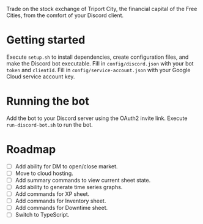 Trade on the stock exchange of Triport City, the financial capital of the Free Cities, from the comfort of your Discord client.

# Getting started
Execute `setup.sh` to install dependencies, create configuration files, and make the Discord bot executable.
Fill in `config/discord.json` with your bot `token` and `clientId`. 
Fill in `config/service-account.json` with your Google Cloud service account key.

# Running the bot
Add the bot to your Discord server using the OAuth2 invite link.
Execute `run-discord-bot.sh` to run the bot.

# Roadmap
- [ ] Add ability for DM to open/close market.
- [ ] Move to cloud hosting.
- [ ] Add summary commands to view current sheet state.
- [ ] Add ability to generate time series graphs.
- [ ] Add commands for XP sheet.
- [ ] Add commands for Inventory sheet.
- [ ] Add commands for Downtime sheet.
- [ ] Switch to TypeScript.